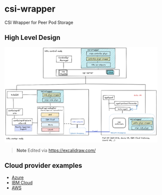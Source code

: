 # csi-wrapper
CSI Wrapper for Peer Pod Storage

## High Level Design

![design](./images/csi-wrapper.png)

> **Note** Edited via https://excalidraw.com/

## Cloud provider examples

* [Azure](examples/azure/README.md)
* [IBM Cloud](examples/ibm/README.md)
* [AWS](examples/aws/README.md)
